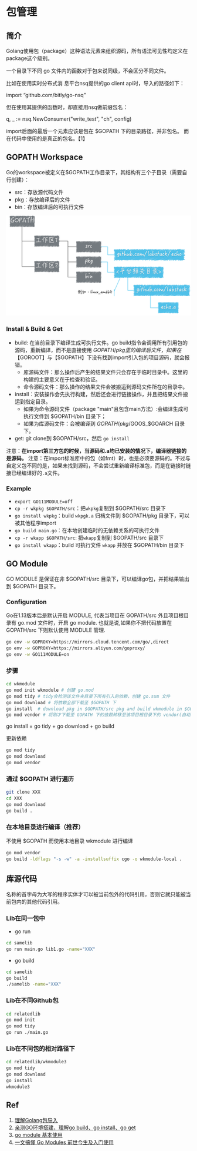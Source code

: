 # 包管理

## 简介
Golang使用包（package）这种语法元素来组织源码，所有语法可见性均定义在package这个级别。

一个目录下不同 go 文件内的函数对于包来说同级，不会区分不同文件。

比如在使用实时分布式消 息平台nsq提供的go client api时，导入的路径如下：

   import “github.com/bitly/go-nsq”

但在使用其提供的函数时，却直接用nsq做前缀包名：

   q, _ := nsq.NewConsumer("write_test", "ch", config)

import后面的最后一个元素应该是包在 $GOPATH 下的目录路径，并非包名。
而在代码中使用的是真正的包名。【1】

## GOPATH Workspace
Go的workspace被定义在$GOPATH工作目录下，其结构有三个子目录（需要自行创建）：
- src：存放源代码文件
- pkg：存放编译后的文件
- bin：存放编译后的可执行文件 

![img](figures/2fdfb5620e072d864907870e61ae5f3c.png)

### Install & Build & Get
- build: 在当前目录下编译生成可执行文件。go build指令会调用所有引用包的源码，重新编译，而不是直接使用 $GOPATH/pkg 里的编译后文件，如果在【$GOROOT】与【$GOPATH】下没有找到import引入包的项目源码，就会报错。
  - 库源码文件：那么操作后产生的结果文件只会存在于临时目录中。这里的构建的主要意义在于检查和验证。
  - 命令源码文件：那么操作的结果文件会被搬运到源码文件所在的目录中。
- install：安装操作会先执行构建，然后还会进行链接操作，并且把结果文件搬运到指定目录。
  - 如果为命令源码文件（package "main"且包含main方法）:会编译生成可执行文件到 $GOPATH/bin 目录下；
  - 如果为库源码文件：会被编译到 $GOPATH/pkg/$GOOS_$GOARCH 目录下。 
- get: git clone到 $GOPATH/src，然后 `go install` 

注意：**在import第三方包的时候，当源码和.a均已安装的情况下，编译器链接的是源码。**
注意：在import标准库中的包（如fmt）时，也是必须要源码的。不过与自定义包不同的是，如果未找到源码，不会尝试重新编译标准包，而是在链接时链接已经编译好的`.a`文件。

### Example
- `export GO111MODULE=off`
- `cp -r wkpkg $GOPATH/src`：把`wkpkg`复制到 $GOPATH/src 目录下
- `go install wkpkg`：build `wkpgk.a` 归档文件到 $GOPATH/pkg 目录下，可以被其他程序import
- `go build main.go`：在本地创建临时的无依赖关系的可执行文件
- `cp -r wkapp $GOPATH/src`: 把`wkapp`复制到 $GOPATH/src 目录下
- `go install wkapp`：build 可执行文件 `wkapp` 并放在 $GOPATH/bin 目录下


## GO Module
GO MODULE 是保证在非 $GOPATH/src 目录下，可以编译go包，并把结果输出到 $GOPATH 目录下。

### Configuration
Go在1.13版本后是默认开启 MODULE, 代表当项目在 GOPATH/src 外且项目根目录有 go.mod 文件时，开启 go module.
也就是说,如果你不把代码放置在 GOPATH/src 下则默认使用 MODULE 管理.

```bash
go env -w GOPROXY=https://mirrors.cloud.tencent.com/go/,direct
go env -w GOPROXY=https://mirrors.aliyun.com/goproxy/
go env -w GO111MODULE=on
```

### 步骤
```bash
cd wkmodule
go mod init wkmodule # 创建 go.mod
go mod tidy # tidy会检测该文件夹目录下所有引入的依赖，创建 go.sum 文件
go mod download # 将依赖全部下载至 $GOPATH 下
go install  # download pkg in $GOPATH/src pkg and build wkmodule in $GOPATH/bin
go mod vendor # 将刚才下载至 GOPATH 下的依赖转移至该项目根目录下的 vendor(自动新建) 文件夹下
```
go install = go tidy + go download + go build 

更新依赖
```bash
go mod tidy
go mod download
go mod vendor
```

### 通过 $GOPATH 进行遍历
```bash
git clone XXX
cd XXX
go mod download
go build .
```

### 在本地目录进行编译（推荐）
不使用 $GOPATH 而使用本地目录 wkmodule 进行编译

```bash
go mod vendor
go build -ldflags "-s -w" -a -installsuffix cgo -o wkmodule-local .
```

## 库源代码
名称的首字母为大写的程序实体才可以被当前包外的代码引用，否则它就只能被当前包内的其他代码引用。

### Lib在同一包中
- go run
```bash
cd samelib
go run main.go lib1.go -name="XXX"
```

- go build
```bash
cd samelib
go build 
./samelib -name="XXX"
```

### Lib在不同Github包
```bash
cd relatedlib
go mod init
go mod tidy
go run ./main.go
```

### Lib在不同包的相对路径下
```bash
cd relatedlib/wkmodule3
go mod tidy
go mod download
go install
wkmodule3
```


## Ref

1. [理解Golang包导入](https://studygolang.com/articles/3189)
1. [亲测GO环境搭建，理解go build、go install、go get](https://blog.csdn.net/zhangliangzi/article/details/77914943)
1. [go module 基本使用](https://www.cnblogs.com/chnmig/p/11806609.html)
1. [一文搞懂 Go Modules 前世今生及入门使用](https://www.cnblogs.com/wongbingming/p/12941021.html)


